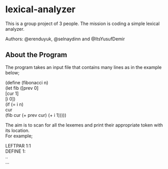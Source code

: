 # lexical-analyzer
This is a group project of 3 people. The mission is coding a simple lexical analyzer.

Authors: @erenduyuk, @selnaydinn and @ItsYusufDemir

## About the Program
The program takes an input file that contains many lines as in the example below;  

(define (fibonacci n)  
(let fib ([prev 0]  
[cur 1]  
[i 0])  
(if (= i n)  
cur  
(fib cur (+ prev cur) (+ i 1)))))  

The aim is to scan for all the lexemes and print their appropriate token with its location.  
For example;  

LEFTPAR 1:1  
DEFINE 1:  
..  
...  
